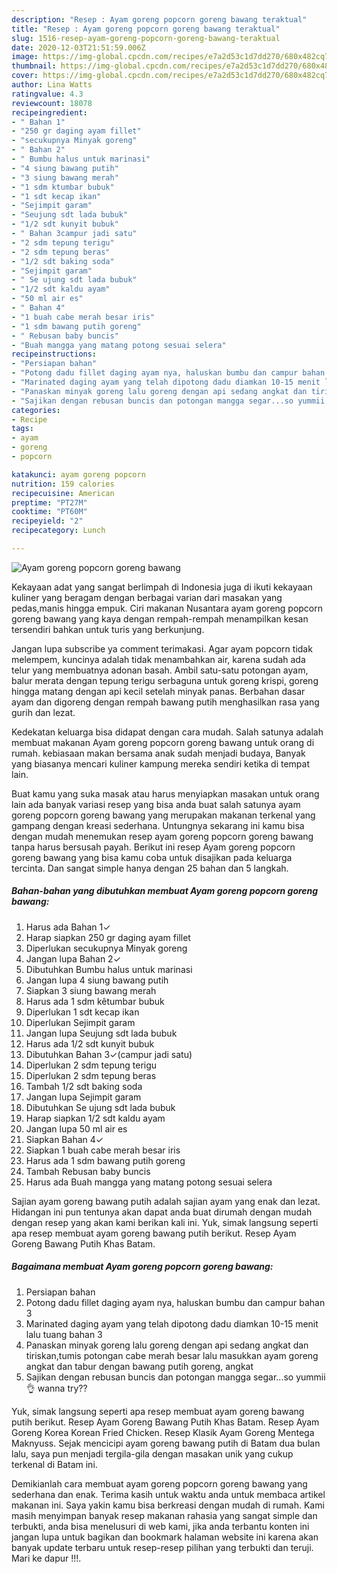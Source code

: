 ```yaml
---
description: "Resep : Ayam goreng popcorn goreng bawang teraktual"
title: "Resep : Ayam goreng popcorn goreng bawang teraktual"
slug: 1516-resep-ayam-goreng-popcorn-goreng-bawang-teraktual
date: 2020-12-03T21:51:59.006Z
image: https://img-global.cpcdn.com/recipes/e7a2d53c1d7dd270/680x482cq70/ayam-goreng-popcorn-goreng-bawang-foto-resep-utama.jpg
thumbnail: https://img-global.cpcdn.com/recipes/e7a2d53c1d7dd270/680x482cq70/ayam-goreng-popcorn-goreng-bawang-foto-resep-utama.jpg
cover: https://img-global.cpcdn.com/recipes/e7a2d53c1d7dd270/680x482cq70/ayam-goreng-popcorn-goreng-bawang-foto-resep-utama.jpg
author: Lina Watts
ratingvalue: 4.3
reviewcount: 18078
recipeingredient:
- " Bahan 1"
- "250 gr daging ayam fillet"
- "secukupnya Minyak goreng"
- " Bahan 2"
- " Bumbu halus untuk marinasi"
- "4 siung bawang putih"
- "3 siung bawang merah"
- "1 sdm ktumbar bubuk"
- "1 sdt kecap ikan"
- "Sejimpit garam"
- "Seujung sdt lada bubuk"
- "1/2 sdt kunyit bubuk"
- " Bahan 3campur jadi satu"
- "2 sdm tepung terigu"
- "2 sdm tepung beras"
- "1/2 sdt baking soda"
- "Sejimpit garam"
- " Se ujung sdt lada bubuk"
- "1/2 sdt kaldu ayam"
- "50 ml air es"
- " Bahan 4"
- "1 buah cabe merah besar iris"
- "1 sdm bawang putih goreng"
- " Rebusan baby buncis"
- "Buah mangga yang matang potong sesuai selera"
recipeinstructions:
- "Persiapan bahan"
- "Potong dadu fillet daging ayam nya, haluskan bumbu dan campur bahan 3"
- "Marinated daging ayam yang telah dipotong dadu diamkan 10-15 menit lalu tuang bahan 3"
- "Panaskan minyak goreng lalu goreng dengan api sedang angkat dan tiriskan,tumis potongan cabe merah besar lalu masukkan ayam goreng angkat dan tabur dengan bawang putih goreng, angkat"
- "Sajikan dengan rebusan buncis dan potongan mangga segar...so yummii 👌 wanna try??"
categories:
- Recipe
tags:
- ayam
- goreng
- popcorn

katakunci: ayam goreng popcorn 
nutrition: 159 calories
recipecuisine: American
preptime: "PT27M"
cooktime: "PT60M"
recipeyield: "2"
recipecategory: Lunch

---
```



![Ayam goreng popcorn goreng bawang](https://img-global.cpcdn.com/recipes/e7a2d53c1d7dd270/680x482cq70/ayam-goreng-popcorn-goreng-bawang-foto-resep-utama.jpg)

Kekayaan adat yang sangat berlimpah di Indonesia juga di ikuti kekayaan kuliner yang beragam dengan berbagai varian dari masakan yang pedas,manis hingga empuk. Ciri makanan Nusantara ayam goreng popcorn goreng bawang yang kaya dengan rempah-rempah menampilkan kesan tersendiri bahkan untuk turis yang berkunjung.


Jangan lupa subscribe ya comment terimakasi. Agar ayam popcorn tidak melempem, kuncinya adalah tidak menambahkan air, karena sudah ada telur yang membuatnya adonan basah. Ambil satu-satu potongan ayam, balur merata dengan tepung terigu serbaguna untuk goreng krispi, goreng hingga matang dengan api kecil setelah minyak panas. Berbahan dasar ayam dan digoreng dengan rempah bawang putih menghasilkan rasa yang gurih dan lezat.

Kedekatan keluarga bisa didapat dengan cara mudah. Salah satunya adalah membuat makanan Ayam goreng popcorn goreng bawang untuk orang di rumah. kebiasaan makan bersama anak sudah menjadi budaya, Banyak yang biasanya mencari kuliner kampung mereka sendiri ketika di tempat lain.

Buat kamu yang suka masak atau harus menyiapkan masakan untuk orang lain ada banyak variasi resep yang bisa anda buat salah satunya ayam goreng popcorn goreng bawang yang merupakan makanan terkenal yang gampang dengan kreasi sederhana. Untungnya sekarang ini kamu bisa dengan mudah menemukan resep ayam goreng popcorn goreng bawang tanpa harus bersusah payah.
Berikut ini resep Ayam goreng popcorn goreng bawang yang bisa kamu coba untuk disajikan pada keluarga tercinta. Dan sangat simple hanya dengan 25 bahan dan 5 langkah.


<!--inarticleads1-->

##### Bahan-bahan yang dibutuhkan membuat Ayam goreng popcorn goreng bawang:

1. Harus ada  Bahan 1✓
1. Harap siapkan 250 gr daging ayam fillet
1. Diperlukan secukupnya Minyak goreng
1. Jangan lupa  Bahan 2✓
1. Dibutuhkan  Bumbu halus untuk marinasi
1. Jangan lupa 4 siung bawang putih
1. Siapkan 3 siung bawang merah
1. Harus ada 1 sdm kêtumbar bubuk
1. Diperlukan 1 sdt kecap ikan
1. Diperlukan Sejimpit garam
1. Jangan lupa Seujung sdt lada bubuk
1. Harus ada 1/2 sdt kunyit bubuk
1. Dibutuhkan  Bahan 3✓(campur jadi satu)
1. Diperlukan 2 sdm tepung terigu
1. Diperlukan 2 sdm tepung beras
1. Tambah 1/2 sdt baking soda
1. Jangan lupa Sejimpit garam
1. Dibutuhkan  Se ujung sdt lada bubuk
1. Harap siapkan 1/2 sdt kaldu ayam
1. Jangan lupa 50 ml air es
1. Siapkan  Bahan 4✓
1. Siapkan 1 buah cabe merah besar iris
1. Harus ada 1 sdm bawang putih goreng
1. Tambah  Rebusan baby buncis
1. Harus ada Buah mangga yang matang potong sesuai selera


Sajian ayam goreng bawang putih adalah sajian ayam yang enak dan lezat. Hidangan ini pun tentunya akan dapat anda buat dirumah dengan mudah dengan resep yang akan kami berikan kali ini. Yuk, simak langsung seperti apa resep membuat ayam goreng bawang putih berikut. Resep Ayam Goreng Bawang Putih Khas Batam. 

<!--inarticleads2-->

##### Bagaimana membuat  Ayam goreng popcorn goreng bawang:

1. Persiapan bahan
1. Potong dadu fillet daging ayam nya, haluskan bumbu dan campur bahan 3
1. Marinated daging ayam yang telah dipotong dadu diamkan 10-15 menit lalu tuang bahan 3
1. Panaskan minyak goreng lalu goreng dengan api sedang angkat dan tiriskan,tumis potongan cabe merah besar lalu masukkan ayam goreng angkat dan tabur dengan bawang putih goreng, angkat
1. Sajikan dengan rebusan buncis dan potongan mangga segar...so yummii 👌 wanna try??


Yuk, simak langsung seperti apa resep membuat ayam goreng bawang putih berikut. Resep Ayam Goreng Bawang Putih Khas Batam. Resep Ayam Goreng Korea Korean Fried Chicken. Resep Klasik Ayam Goreng Mentega Maknyuss. Sejak mencicipi ayam goreng bawang putih di Batam dua bulan lalu, saya pun menjadi tergila-gila dengan masakan unik yang cukup terkenal di Batam ini. 

Demikianlah cara membuat ayam goreng popcorn goreng bawang yang sederhana dan enak. Terima kasih untuk waktu anda untuk membaca artikel makanan ini. Saya yakin kamu bisa berkreasi dengan mudah di rumah. Kami masih menyimpan banyak resep makanan rahasia yang sangat simple dan terbukti, anda bisa menelusuri di web kami, jika anda terbantu konten ini jangan lupa untuk bagikan dan bookmark halaman website ini karena akan banyak update terbaru untuk resep-resep pilihan yang terbukti dan teruji. Mari ke dapur !!!. 
